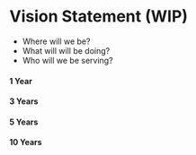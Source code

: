 # Vision Statement (WIP)

- Where will we be?
- What will will be doing?
- Who will we be serving?
 
#### 1 Year

#### 3 Years

#### 5 Years

#### 10 Years